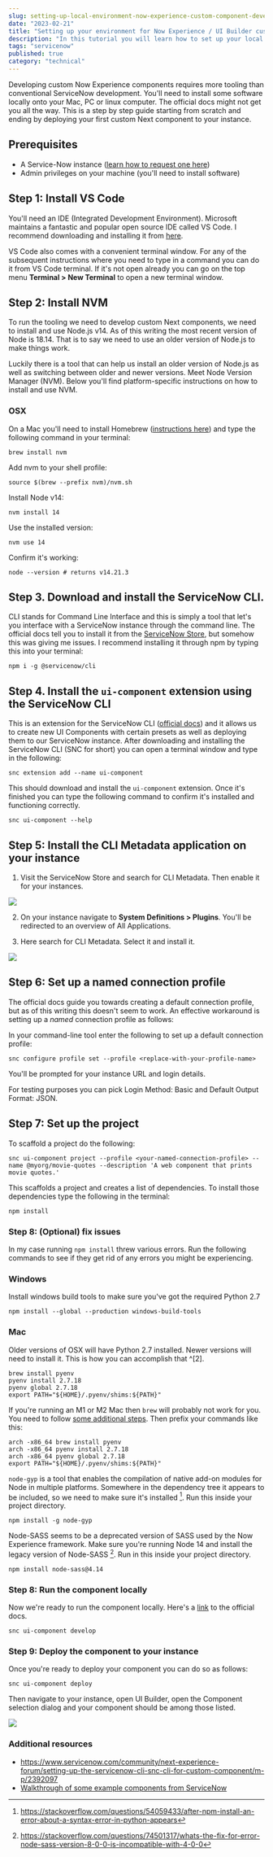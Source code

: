 ```yaml
---
slug: setting-up-local-environment-now-experience-custom-component-development
date: "2023-02-21"
title: "Setting up your environment for Now Experience / UI Builder custom component development"
description: "In this tutorial you will learn how to set up your local environment for development of custom Now Experience / UI Builder components"
tags: "servicenow"
published: true
category: "technical"
---
```


Developing custom Now Experience components requires more tooling than conventional ServiceNow development. You'll need to install some software locally onto your Mac, PC or linux computer. The official docs might not get you all the way. This is a step by step guide starting from scratch and ending by deploying your first custom Next component to your instance.

## Prerequisites

- A Service-Now instance ([learn how to request one here](https://developer.servicenow.com/dev.do#!/learn/learning-plans/rome/new_to_servicenow/app_store_learnv2_buildmyfirstapp_rome_personal_developer_instances))
- Admin privileges on your machine (you'll need to install software)

## Step 1: Install VS Code

You'll need an IDE (Integrated Development Environment). Microsoft maintains a fantastic and popular open source IDE called VS Code. I recommend downloading and installing it from [here](https://code.visualstudio.com/download).

VS Code also comes with a convenient terminal window. For any of the subsequent instructions where you need to type in a command you can do it from VS Code terminal. If it's not open already you can go on the top menu **Terminal > New Terminal** to open a new terminal window.

## Step 2: Install NVM

To run the tooling we need to develop custom Next components, we need to install and use Node.js v14. As of this writing the most recent version of Node is 18.14. That is to say we need to use an older version of Node.js to make things work.

Luckily there is a tool that can help us install an older version of Node.js as well as switching between older and newer versions. Meet Node Version Manager (NVM). Below you'll find platform-specific instructions on how to install and use NVM.

### OSX

On a Mac you'll need to install Homebrew ([instructions here](https://collabnix.com/how-to-install-and-configure-nvm-on-mac-os/)) and type the following command in your terminal:

```shell
brew install nvm
```

Add nvm to your shell profile:

```shell
source $(brew --prefix nvm)/nvm.sh
```

Install Node v14:

```shell
nvm install 14
```

Use the installed version:

```shell
nvm use 14
```

Confirm it's working:

```shell
node --version # returns v14.21.3
```

## Step 3. Download and install the ServiceNow CLI.

CLI stands for Command Line Interface and this is simply a tool that let's you interface with a ServiceNow instance through the command line. The official docs tell you to install it from the [ServiceNow Store](https://store.servicenow.com/sn_appstore_store.do#!/store/home), but somehow this was giving me issues. I recommend installing it through npm by typing this into your terminal:

```shell
npm i -g @servicenow/cli
```

## Step 4. Install the `ui-component` extension using the ServiceNow CLI

This is an extension for the ServiceNow CLI ([official docs](https://developer.servicenow.com/dev.do#!/reference/next-experience/rome/cli/cli)) and it allows us to create new UI Components with certain presets as well as deploying them to our ServiceNow instance. After downloading and installing the ServiceNow CLI (SNC for short) you can open a terminal window and type in the following:

```shell
snc extension add --name ui-component
```

This should download and install the `ui-component` extension. Once it's finished you can type the following command to confirm it's installed and functioning correctly.

```shell
snc ui-component --help
```

## Step 5: Install the CLI Metadata application on your instance

1. Visit the ServiceNow Store and search for CLI Metadata. Then enable it for your instances.

![](images/20230217102210.png)

2. On your instance navigate to **System Definitions > Plugins**. You'll be redirected to an overview of All Applications.

3. Here search for CLI Metadata. Select it and install it.

![](images/20230217102441.png)

## Step 6: Set up a named connection profile

The official docs guide you towards creating a default connection profile, but as of this writing this doesn't seem to work. An effective workaround is setting up a _named_ connection profile as follows:

In your command-line tool enter the following to set up a default connection profile:

```shell
snc configure profile set --profile <replace-with-your-profile-name>
```

You'll be prompted for your instance URL and login details.

For testing purposes you can pick Login Method: Basic and Default Output Format: JSON.

## Step 7: Set up the project

To scaffold a project do the following:

```shell
snc ui-component project --profile <your-named-connection-profile> --name @myorg/movie-quotes --description 'A web component that prints movie quotes.'
```

This scaffolds a project and creates a list of dependencies. To install those dependencies type the following in the terminal:

```shell
npm install
```

### Step 8: (Optional) fix issues

In my case running `npm install` threw various errors. Run the following commands to see if they get rid of any errors you might be experiencing.

### Windows

Install windows build tools to make sure you've got the required Python 2.7

```shell
npm install --global --production windows-build-tools
```

### Mac

Older versions of OSX will have Python 2.7 installed. Newer versions will need to install it. This is how you can accomplish that ^[2].

```shell
brew install pyenv
pyenv install 2.7.18
pyenv global 2.7.18
export PATH="${HOME}/.pyenv/shims:${PATH}"
```

If you're running an M1 or M2 Mac then `brew` will probably not work for you. You need to follow [some additional steps](https://stackoverflow.com/questions/64882584/how-to-run-the-homebrew-installer-under-rosetta-2-on-m1-macbook). Then prefix your commands like this:

```shell
arch -x86_64 brew install pyenv
arch -x86_64 pyenv install 2.7.18
arch -x86_64 pyenv global 2.7.18
export PATH="${HOME}/.pyenv/shims:${PATH}"
```

`node-gyp` is a tool that enables the compilation of native add-on modules for Node in multiple platforms. Somewhere in the dependency tree it appears to be included, so we need to make sure it's installed [^3]. Run this inside your project directory.

```shell
npm install -g node-gyp
```

Node-SASS seems to be a deprecated version of SASS used by the Now Experience framework. Make sure you're running Node 14 and install the legacy version of Node-SASS [^1]. Run in this inside your project directory.

```shell
npm install node-sass@4.14
```

### Step 8: Run the component locally

Now we're ready to run the component locally. Here's a [link](https://docs.servicenow.com/bundle/tokyo-application-development/page/build/components/task/develop-component.html) to the official docs.

```shell
snc ui-component develop
```

### Step 9: Deploy the component to your instance

Once you're ready to deploy your component you can do so as follows:

```shell
snc ui-component deploy
```

Then navigate to your instance, open UI Builder, open the Component selection dialog and your component should be among those listed.

![](images/20230221184006.png)

[^1]: https://stackoverflow.com/questions/74501317/whats-the-fix-for-error-node-sass-version-8-0-0-is-incompatible-with-4-0-0
[^2]: https://github.com/TryGhost/node-sqlite3/issues/1552#issuecomment-1075059490
[^3]: https://stackoverflow.com/questions/54059433/after-npm-install-an-error-about-a-syntax-error-in-python-appears

### Additional resources

- https://www.servicenow.com/community/next-experience-forum/setting-up-the-servicenow-cli-snc-cli-for-custom-component/m-p/2392097
- [Walkthrough of some example components from ServiceNow](https://developer.servicenow.com/dev.do#!/reference/next-experience/sandiego/ui-framework/examples/counter)
